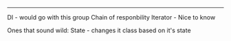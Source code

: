 

----------------------------------------------------
DI - would go with this group
Chain of responbility
Iterator - Nice to know

Ones that sound wild:
State - changes it class based on it's state
